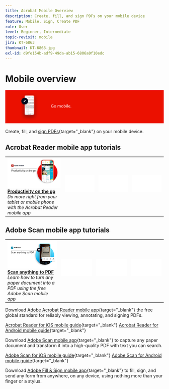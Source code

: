 ```yaml
---
title: Acrobat Mobile Overview
description: Create, fill, and sign PDFs on your mobile device
feature: Mobile, Sign, Create PDF
role: User
level: Beginner, Intermediate
topic-revisit: mobile
jira: KT-6863
thumbnail: KT-6863.jpg
exl-id: d9fe154b-adf9-49da-ab15-6806a0f10edc
---
```

# Mobile overview

![Acrobat Mobile Image](../assets/Hero-Mobile.png)

Create, fill, and [sign PDFs](https://www.adobe.com/acrobat/online/sign-pdf.html){target="_blank"}  on your mobile device.

## Acrobat Reader mobile app tutorials

<table style="table-layout:fixed">
<tr>
  <td>
    <a href="../getting-started/productivity.md">
      <img alt="Productivity on the go" src="../assets/Productivity_1280.png" />
    </a>
    <div>
     <a href="../getting-started/productivity.md"><strong>Productivity on the go</strong></a>
    </div>
    <em>Do more right from your tablet or mobile phone with the Acrobat Reader mobile app</em>
    <br>
  </td>
  <td>
   <img alt="Spacer" src="../assets/Whitespacer.png" />
    <div>
    <br>
  </td>
  <td>
   <img alt="Spacer" src="../assets/Whitespacer.png" />
    <div>
    <br>
  </td>
   <td>
   <img alt="Spacer" src="../assets/Whitespacer.png" />
    <div>
    <br>
  </td>
</tr>
</table>

## Adobe Scan mobile app tutorials

<table style="table-layout:fixed">
<tr>
  <td>
    <a href="scan-mobile-app.md">
      <img alt="Scan anything to PDF" src="../assets/Scanmobile.png" />
    </a>
    <div>
     <a href="scan-mobile-app.md"><strong>Scan anything to PDF</strong></a>
    </div>
    <em>Learn how to turn any paper document into a PDF using the free Adobe Scan mobile app</em>
    <br>
  </td>
  <td>
   <img alt="Spacer" src="../assets/Whitespacer.png" />
    <div>
    <br>
  </td>
  <td>
   <img alt="Spacer" src="../assets/Whitespacer.png" />
    <div>
    <br>
  </td>
   <td>
   <img alt="Spacer" src="../assets/Whitespacer.png" />
    <div>
    <br>
  </td>
</tr>
</table>

Download [Adobe Acrobat Reader mobile app](https://www.adobe.com/acrobat/mobile/acrobat-reader.html){target="_blank"} the free global standard for reliably viewing, annotating, and signing PDFs.

[Acrobat Reader for iOS mobile guide](https://www.adobe.com/devnet-docs/acrobat/ios/en/){target="_blank"}
[Acrobat Reader for Android mobile guide](https://www.adobe.com/devnet-docs/acrobat/android/en/){target="_blank"}

Download [Adobe Scan mobile app](https://www.adobe.com/acrobat/mobile/scanner-app.html){target="_blank"} to capture any paper document and transform it into a high-quality PDF with text you can search.

[Adobe Scan for iOS mobile guide](https://www.adobe.com/devnet-docs/adobescan/ios/en/){target="_blank"}
[Adobe Scan for Android mobile guide](https://www.adobe.com/devnet-docs/adobescan/android/en/){target="_blank"}

Download [Adobe Fill & Sign mobile app](https://www.adobe.com/acrobat/mobile/fill-sign-pdfs.html){target="_blank"} to fill, sign, and send any form from anywhere, on any device, using nothing more than your finger or a stylus.
